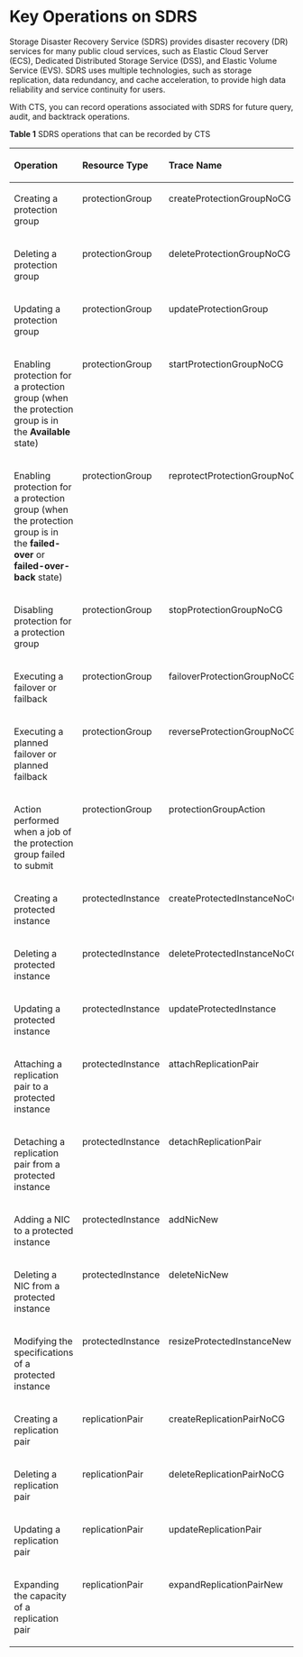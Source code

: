 # Key Operations on SDRS<a name="en-us_cts_01_0002"></a>

Storage Disaster Recovery Service \(SDRS\) provides disaster recovery \(DR\) services for many public cloud services, such as Elastic Cloud Server \(ECS\), Dedicated Distributed Storage Service \(DSS\), and Elastic Volume Service \(EVS\). SDRS uses multiple technologies, such as storage replication, data redundancy, and cache acceleration, to provide high data reliability and service continuity for users.

With CTS, you can record operations associated with SDRS for future query, audit, and backtrack operations.

**Table  1**  SDRS operations that can be recorded by CTS

<a name="table8064500142947"></a>
<table><thead align="left"><tr id="r775e13cd14af4c6593e66cfa36ad850f"><th class="cellrowborder" valign="top" width="33.84848484848485%" id="mcps1.2.4.1.1"><p id="a8267f4cf876348ce9a896a72d20b8344"><a name="a8267f4cf876348ce9a896a72d20b8344"></a><a name="a8267f4cf876348ce9a896a72d20b8344"></a><strong id="b842352706103557"><a name="b842352706103557"></a><a name="b842352706103557"></a>Operation</strong></p>
</th>
<th class="cellrowborder" valign="top" width="33.16161616161616%" id="mcps1.2.4.1.2"><p id="aa06dda0651794ab29de1ee7025e9379c"><a name="aa06dda0651794ab29de1ee7025e9379c"></a><a name="aa06dda0651794ab29de1ee7025e9379c"></a><strong id="b84235270610360"><a name="b84235270610360"></a><a name="b84235270610360"></a>Resource Type</strong></p>
</th>
<th class="cellrowborder" valign="top" width="32.98989898989899%" id="mcps1.2.4.1.3"><p id="aa73bf607a8d747578d80c87e698dd11e"><a name="aa73bf607a8d747578d80c87e698dd11e"></a><a name="aa73bf607a8d747578d80c87e698dd11e"></a><strong id="b842352706182955"><a name="b842352706182955"></a><a name="b842352706182955"></a>Trace Name</strong></p>
</th>
</tr>
</thead>
<tbody><tr id="rb710fdb4bcb449df8fc14117e2cf2eb4"><td class="cellrowborder" valign="top" width="33.84848484848485%" headers="mcps1.2.4.1.1 "><p id="a925045f3d4a749c988164cfd242e1e52"><a name="a925045f3d4a749c988164cfd242e1e52"></a><a name="a925045f3d4a749c988164cfd242e1e52"></a>Creating a protection group</p>
</td>
<td class="cellrowborder" valign="top" width="33.16161616161616%" headers="mcps1.2.4.1.2 "><p id="a9fb15bc0449b4dd7a76833973c1e7d00"><a name="a9fb15bc0449b4dd7a76833973c1e7d00"></a><a name="a9fb15bc0449b4dd7a76833973c1e7d00"></a>protectionGroup</p>
</td>
<td class="cellrowborder" valign="top" width="32.98989898989899%" headers="mcps1.2.4.1.3 "><p id="aed868bff87704dbc8c63f02964c9f321"><a name="aed868bff87704dbc8c63f02964c9f321"></a><a name="aed868bff87704dbc8c63f02964c9f321"></a>createProtectionGroupNoCG</p>
</td>
</tr>
<tr id="raf210888bf3d4c45bbd1ed10be06a5e8"><td class="cellrowborder" valign="top" width="33.84848484848485%" headers="mcps1.2.4.1.1 "><p id="adf460d7ff38a4f6398f704dbb833467f"><a name="adf460d7ff38a4f6398f704dbb833467f"></a><a name="adf460d7ff38a4f6398f704dbb833467f"></a>Deleting a protection group</p>
</td>
<td class="cellrowborder" valign="top" width="33.16161616161616%" headers="mcps1.2.4.1.2 "><p id="en-us_topic_0140053350_p131855301467"><a name="en-us_topic_0140053350_p131855301467"></a><a name="en-us_topic_0140053350_p131855301467"></a>protectionGroup</p>
</td>
<td class="cellrowborder" valign="top" width="32.98989898989899%" headers="mcps1.2.4.1.3 "><p id="a30342a26be9346829b6be737b68fc087"><a name="a30342a26be9346829b6be737b68fc087"></a><a name="a30342a26be9346829b6be737b68fc087"></a>deleteProtectionGroupNoCG</p>
</td>
</tr>
<tr id="r9d000f4d1ed54144968e01267aa43101"><td class="cellrowborder" valign="top" width="33.84848484848485%" headers="mcps1.2.4.1.1 "><p id="aacdb3b2e69644e2eb755ecc287d892b6"><a name="aacdb3b2e69644e2eb755ecc287d892b6"></a><a name="aacdb3b2e69644e2eb755ecc287d892b6"></a>Updating a protection group</p>
</td>
<td class="cellrowborder" valign="top" width="33.16161616161616%" headers="mcps1.2.4.1.2 "><p id="a65497f6604814dcaabdf4fb4b57a1f73"><a name="a65497f6604814dcaabdf4fb4b57a1f73"></a><a name="a65497f6604814dcaabdf4fb4b57a1f73"></a>protectionGroup</p>
</td>
<td class="cellrowborder" valign="top" width="32.98989898989899%" headers="mcps1.2.4.1.3 "><p id="abbc282bf7935483a9ef8be94c2381d4f"><a name="abbc282bf7935483a9ef8be94c2381d4f"></a><a name="abbc282bf7935483a9ef8be94c2381d4f"></a>updateProtectionGroup</p>
</td>
</tr>
<tr id="r0cfc2504142c45829f101b1cde4853d3"><td class="cellrowborder" valign="top" width="33.84848484848485%" headers="mcps1.2.4.1.1 "><p id="ad06b33b568c64be7a7703b3ba5ec4b6b"><a name="ad06b33b568c64be7a7703b3ba5ec4b6b"></a><a name="ad06b33b568c64be7a7703b3ba5ec4b6b"></a>Enabling protection for a protection group (when the protection group is in the <strong id="b149919325244"><a name="b149919325244"></a><a name="b149919325244"></a>Available</strong> state)</p>
</td>
<td class="cellrowborder" valign="top" width="33.16161616161616%" headers="mcps1.2.4.1.2 "><p id="a1e3bf1a3f00b45719629d81a2c8ee140"><a name="a1e3bf1a3f00b45719629d81a2c8ee140"></a><a name="a1e3bf1a3f00b45719629d81a2c8ee140"></a>protectionGroup</p>
</td>
<td class="cellrowborder" valign="top" width="32.98989898989899%" headers="mcps1.2.4.1.3 "><p id="a6b4b8313cafe4379978c03697a202d20"><a name="a6b4b8313cafe4379978c03697a202d20"></a><a name="a6b4b8313cafe4379978c03697a202d20"></a>startProtectionGroupNoCG</p>
</td>
</tr>
<tr id="r7850f1ea0414441bbbca35ca02772901"><td class="cellrowborder" valign="top" width="33.84848484848485%" headers="mcps1.2.4.1.1 "><p id="a9d566072ce904ee99fb9f736f9d28a50"><a name="a9d566072ce904ee99fb9f736f9d28a50"></a><a name="a9d566072ce904ee99fb9f736f9d28a50"></a>Enabling protection for a protection group (when the protection group is in the <strong id="b1859182119253"><a name="b1859182119253"></a><a name="b1859182119253"></a>failed-over</strong> or <strong id="b194516587378"><a name="b194516587378"></a><a name="b194516587378"></a>failed-over-back</strong> state)</p>
</td>
<td class="cellrowborder" valign="top" width="33.16161616161616%" headers="mcps1.2.4.1.2 "><p id="ae4ca040a5c6b4c529e7ad42d237051c4"><a name="ae4ca040a5c6b4c529e7ad42d237051c4"></a><a name="ae4ca040a5c6b4c529e7ad42d237051c4"></a>protectionGroup</p>
</td>
<td class="cellrowborder" valign="top" width="32.98989898989899%" headers="mcps1.2.4.1.3 "><p id="ab3ae1762f996492fbf81ff21ae8015a4"><a name="ab3ae1762f996492fbf81ff21ae8015a4"></a><a name="ab3ae1762f996492fbf81ff21ae8015a4"></a>reprotectProtectionGroupNoCG</p>
</td>
</tr>
<tr id="rfe1c2e67295149a2ab31c5eb4f55c5ef"><td class="cellrowborder" valign="top" width="33.84848484848485%" headers="mcps1.2.4.1.1 "><p id="aded343887da14160bf73aeb0635cd36c"><a name="aded343887da14160bf73aeb0635cd36c"></a><a name="aded343887da14160bf73aeb0635cd36c"></a>Disabling protection for a protection group</p>
</td>
<td class="cellrowborder" valign="top" width="33.16161616161616%" headers="mcps1.2.4.1.2 "><p id="a78a60afac5d54983944801d1185746af"><a name="a78a60afac5d54983944801d1185746af"></a><a name="a78a60afac5d54983944801d1185746af"></a>protectionGroup</p>
</td>
<td class="cellrowborder" valign="top" width="32.98989898989899%" headers="mcps1.2.4.1.3 "><p id="a09acc3f03a3c4bed9756b1b87511be0d"><a name="a09acc3f03a3c4bed9756b1b87511be0d"></a><a name="a09acc3f03a3c4bed9756b1b87511be0d"></a>stopProtectionGroupNoCG</p>
</td>
</tr>
<tr id="rc714b79a70ee4cc38ca8c894b3331c5f"><td class="cellrowborder" valign="top" width="33.84848484848485%" headers="mcps1.2.4.1.1 "><p id="a5513e13d3a5f43aea73a97ee0b7c8730"><a name="a5513e13d3a5f43aea73a97ee0b7c8730"></a><a name="a5513e13d3a5f43aea73a97ee0b7c8730"></a>Executing a failover or failback</p>
</td>
<td class="cellrowborder" valign="top" width="33.16161616161616%" headers="mcps1.2.4.1.2 "><p id="a26f0e0236f09450fb74596de89d941d8"><a name="a26f0e0236f09450fb74596de89d941d8"></a><a name="a26f0e0236f09450fb74596de89d941d8"></a>protectionGroup</p>
</td>
<td class="cellrowborder" valign="top" width="32.98989898989899%" headers="mcps1.2.4.1.3 "><p id="ad4ca7c5eeb3c47c6b1a9cd6d83f68a75"><a name="ad4ca7c5eeb3c47c6b1a9cd6d83f68a75"></a><a name="ad4ca7c5eeb3c47c6b1a9cd6d83f68a75"></a>failoverProtectionGroupNoCG</p>
</td>
</tr>
<tr id="re1673985a70f408ea05110255a6251ee"><td class="cellrowborder" valign="top" width="33.84848484848485%" headers="mcps1.2.4.1.1 "><p id="af7eafa322043402290ce0dd6c22f2e5e"><a name="af7eafa322043402290ce0dd6c22f2e5e"></a><a name="af7eafa322043402290ce0dd6c22f2e5e"></a>Executing a planned failover or planned failback</p>
</td>
<td class="cellrowborder" valign="top" width="33.16161616161616%" headers="mcps1.2.4.1.2 "><p id="a8689cae2389a4815ae8b612b586f101b"><a name="a8689cae2389a4815ae8b612b586f101b"></a><a name="a8689cae2389a4815ae8b612b586f101b"></a>protectionGroup</p>
</td>
<td class="cellrowborder" valign="top" width="32.98989898989899%" headers="mcps1.2.4.1.3 "><p id="abab330f2e31349b9bd7da21379a43fd3"><a name="abab330f2e31349b9bd7da21379a43fd3"></a><a name="abab330f2e31349b9bd7da21379a43fd3"></a>reverseProtectionGroupNoCG</p>
</td>
</tr>
<tr id="r61f1b71c032d4d41afc380b17d6e5be8"><td class="cellrowborder" valign="top" width="33.84848484848485%" headers="mcps1.2.4.1.1 "><p id="a2722d2e7c32e4005a2ed62499a4fdb61"><a name="a2722d2e7c32e4005a2ed62499a4fdb61"></a><a name="a2722d2e7c32e4005a2ed62499a4fdb61"></a>Action performed when a job of the protection group failed to submit</p>
</td>
<td class="cellrowborder" valign="top" width="33.16161616161616%" headers="mcps1.2.4.1.2 "><p id="ad7e9f7bb28d847bfa2327e919320d207"><a name="ad7e9f7bb28d847bfa2327e919320d207"></a><a name="ad7e9f7bb28d847bfa2327e919320d207"></a>protectionGroup</p>
</td>
<td class="cellrowborder" valign="top" width="32.98989898989899%" headers="mcps1.2.4.1.3 "><p id="afb894cdb451d4c43bc2afef366973f83"><a name="afb894cdb451d4c43bc2afef366973f83"></a><a name="afb894cdb451d4c43bc2afef366973f83"></a>protectionGroupAction</p>
</td>
</tr>
<tr id="r3d4b902ff031415cad6e9c3883828dd6"><td class="cellrowborder" valign="top" width="33.84848484848485%" headers="mcps1.2.4.1.1 "><p id="ad2c610446fea44378b20e8ff17d578cc"><a name="ad2c610446fea44378b20e8ff17d578cc"></a><a name="ad2c610446fea44378b20e8ff17d578cc"></a>Creating a protected instance</p>
</td>
<td class="cellrowborder" valign="top" width="33.16161616161616%" headers="mcps1.2.4.1.2 "><p id="en-us_topic_0140053350_p918643004619"><a name="en-us_topic_0140053350_p918643004619"></a><a name="en-us_topic_0140053350_p918643004619"></a>protectedInstance</p>
</td>
<td class="cellrowborder" valign="top" width="32.98989898989899%" headers="mcps1.2.4.1.3 "><p id="en-us_topic_0140053350_p122620399243"><a name="en-us_topic_0140053350_p122620399243"></a><a name="en-us_topic_0140053350_p122620399243"></a>createProtectedInstanceNoCG</p>
</td>
</tr>
<tr id="r302dc09a06ac483493c875df22c8b350"><td class="cellrowborder" valign="top" width="33.84848484848485%" headers="mcps1.2.4.1.1 "><p id="en-us_topic_0140053350_p981484972411"><a name="en-us_topic_0140053350_p981484972411"></a><a name="en-us_topic_0140053350_p981484972411"></a>Deleting a protected instance</p>
</td>
<td class="cellrowborder" valign="top" width="33.16161616161616%" headers="mcps1.2.4.1.2 "><p id="adc159002a68a4de2b0d6dce03d2299c2"><a name="adc159002a68a4de2b0d6dce03d2299c2"></a><a name="adc159002a68a4de2b0d6dce03d2299c2"></a>protectedInstance</p>
</td>
<td class="cellrowborder" valign="top" width="32.98989898989899%" headers="mcps1.2.4.1.3 "><p id="a0512a95fc7be416b994a390c728bd45f"><a name="a0512a95fc7be416b994a390c728bd45f"></a><a name="a0512a95fc7be416b994a390c728bd45f"></a>deleteProtectedInstanceNoCG</p>
</td>
</tr>
<tr id="r8c0ee0c8e9d5485d9ea672ccdb8edd2a"><td class="cellrowborder" valign="top" width="33.84848484848485%" headers="mcps1.2.4.1.1 "><p id="aa14ea5044363425eb7145f6c781a187e"><a name="aa14ea5044363425eb7145f6c781a187e"></a><a name="aa14ea5044363425eb7145f6c781a187e"></a>Updating a protected instance</p>
</td>
<td class="cellrowborder" valign="top" width="33.16161616161616%" headers="mcps1.2.4.1.2 "><p id="aea28a6f249704f438dbdc5984cf80939"><a name="aea28a6f249704f438dbdc5984cf80939"></a><a name="aea28a6f249704f438dbdc5984cf80939"></a>protectedInstance</p>
</td>
<td class="cellrowborder" valign="top" width="32.98989898989899%" headers="mcps1.2.4.1.3 "><p id="en-us_topic_0140053350_p212625612242"><a name="en-us_topic_0140053350_p212625612242"></a><a name="en-us_topic_0140053350_p212625612242"></a>updateProtectedInstance</p>
</td>
</tr>
<tr id="r9c5cac72ec99493c951147f85bf40327"><td class="cellrowborder" valign="top" width="33.84848484848485%" headers="mcps1.2.4.1.1 "><p id="en-us_topic_0140053350_p31775912410"><a name="en-us_topic_0140053350_p31775912410"></a><a name="en-us_topic_0140053350_p31775912410"></a>Attaching a replication pair to a protected instance</p>
</td>
<td class="cellrowborder" valign="top" width="33.16161616161616%" headers="mcps1.2.4.1.2 "><p id="a7acebecbb17c44aca3c967f7263406c7"><a name="a7acebecbb17c44aca3c967f7263406c7"></a><a name="a7acebecbb17c44aca3c967f7263406c7"></a>protectedInstance</p>
</td>
<td class="cellrowborder" valign="top" width="32.98989898989899%" headers="mcps1.2.4.1.3 "><p id="en-us_topic_0140053350_p317359102416"><a name="en-us_topic_0140053350_p317359102416"></a><a name="en-us_topic_0140053350_p317359102416"></a>attachReplicationPair</p>
</td>
</tr>
<tr id="redc4351db6234c78adbfe98c6f6e7891"><td class="cellrowborder" valign="top" width="33.84848484848485%" headers="mcps1.2.4.1.1 "><p id="en-us_topic_0140053350_p118912213251"><a name="en-us_topic_0140053350_p118912213251"></a><a name="en-us_topic_0140053350_p118912213251"></a>Detaching a replication pair from a protected instance</p>
</td>
<td class="cellrowborder" valign="top" width="33.16161616161616%" headers="mcps1.2.4.1.2 "><p id="afa373a201a754b8cb9ae09466e776580"><a name="afa373a201a754b8cb9ae09466e776580"></a><a name="afa373a201a754b8cb9ae09466e776580"></a>protectedInstance</p>
</td>
<td class="cellrowborder" valign="top" width="32.98989898989899%" headers="mcps1.2.4.1.3 "><p id="en-us_topic_0140053350_p151891122252"><a name="en-us_topic_0140053350_p151891122252"></a><a name="en-us_topic_0140053350_p151891122252"></a>detachReplicationPair</p>
</td>
</tr>
<tr id="rbe044a42d07e4ae0bdf239423a637b19"><td class="cellrowborder" valign="top" width="33.84848484848485%" headers="mcps1.2.4.1.1 "><p id="a72ca1456a63a484aa69ba01131081528"><a name="a72ca1456a63a484aa69ba01131081528"></a><a name="a72ca1456a63a484aa69ba01131081528"></a>Adding a NIC to a protected instance</p>
</td>
<td class="cellrowborder" valign="top" width="33.16161616161616%" headers="mcps1.2.4.1.2 "><p id="a516ed495dfe84060851d637f13c67eb6"><a name="a516ed495dfe84060851d637f13c67eb6"></a><a name="a516ed495dfe84060851d637f13c67eb6"></a>protectedInstance</p>
</td>
<td class="cellrowborder" valign="top" width="32.98989898989899%" headers="mcps1.2.4.1.3 "><p id="en-us_topic_0140053350_p183385317248"><a name="en-us_topic_0140053350_p183385317248"></a><a name="en-us_topic_0140053350_p183385317248"></a>addNicNew</p>
</td>
</tr>
<tr id="r46df6898431a40fd87ace5b442b4ad5b"><td class="cellrowborder" valign="top" width="33.84848484848485%" headers="mcps1.2.4.1.1 "><p id="en-us_topic_0140053350_p787574610248"><a name="en-us_topic_0140053350_p787574610248"></a><a name="en-us_topic_0140053350_p787574610248"></a>Deleting a NIC from a protected instance</p>
</td>
<td class="cellrowborder" valign="top" width="33.16161616161616%" headers="mcps1.2.4.1.2 "><p id="en-us_topic_0140053350_p41869302467"><a name="en-us_topic_0140053350_p41869302467"></a><a name="en-us_topic_0140053350_p41869302467"></a>protectedInstance</p>
</td>
<td class="cellrowborder" valign="top" width="32.98989898989899%" headers="mcps1.2.4.1.3 "><p id="en-us_topic_0140053350_p887534615247"><a name="en-us_topic_0140053350_p887534615247"></a><a name="en-us_topic_0140053350_p887534615247"></a>deleteNicNew</p>
</td>
</tr>
<tr id="rbee126aa580b4f3896b4caf4716f434b"><td class="cellrowborder" valign="top" width="33.84848484848485%" headers="mcps1.2.4.1.1 "><p id="ab40be8000ea2419abe78d582960e0222"><a name="ab40be8000ea2419abe78d582960e0222"></a><a name="ab40be8000ea2419abe78d582960e0222"></a>Modifying the specifications of a protected instance</p>
</td>
<td class="cellrowborder" valign="top" width="33.16161616161616%" headers="mcps1.2.4.1.2 "><p id="ab9f801207af94ee3bee934ca67b74ad5"><a name="ab9f801207af94ee3bee934ca67b74ad5"></a><a name="ab9f801207af94ee3bee934ca67b74ad5"></a>protectedInstance</p>
</td>
<td class="cellrowborder" valign="top" width="32.98989898989899%" headers="mcps1.2.4.1.3 "><p id="a17440f16be864a1ba1d7f5a368f25108"><a name="a17440f16be864a1ba1d7f5a368f25108"></a><a name="a17440f16be864a1ba1d7f5a368f25108"></a>resizeProtectedInstanceNew</p>
</td>
</tr>
<tr id="r6d67b8f041d54c71b5bf27021a804506"><td class="cellrowborder" valign="top" width="33.84848484848485%" headers="mcps1.2.4.1.1 "><p id="a96a2991cd65e42f69ff3c7cec854797d"><a name="a96a2991cd65e42f69ff3c7cec854797d"></a><a name="a96a2991cd65e42f69ff3c7cec854797d"></a>Creating a replication pair</p>
</td>
<td class="cellrowborder" valign="top" width="33.16161616161616%" headers="mcps1.2.4.1.2 "><p id="en-us_topic_0140053350_p151861303468"><a name="en-us_topic_0140053350_p151861303468"></a><a name="en-us_topic_0140053350_p151861303468"></a>replicationPair</p>
</td>
<td class="cellrowborder" valign="top" width="32.98989898989899%" headers="mcps1.2.4.1.3 "><p id="a6be307cd1cbc4f528ac6350e92b0b05e"><a name="a6be307cd1cbc4f528ac6350e92b0b05e"></a><a name="a6be307cd1cbc4f528ac6350e92b0b05e"></a>createReplicationPairNoCG</p>
</td>
</tr>
<tr id="re6c720d481df410896502d443924ac79"><td class="cellrowborder" valign="top" width="33.84848484848485%" headers="mcps1.2.4.1.1 "><p id="a2a26fb473eba41088a46938589a4add5"><a name="a2a26fb473eba41088a46938589a4add5"></a><a name="a2a26fb473eba41088a46938589a4add5"></a>Deleting a replication pair</p>
</td>
<td class="cellrowborder" valign="top" width="33.16161616161616%" headers="mcps1.2.4.1.2 "><p id="ae29e96effc924b3bb09d0835ef413643"><a name="ae29e96effc924b3bb09d0835ef413643"></a><a name="ae29e96effc924b3bb09d0835ef413643"></a>replicationPair</p>
</td>
<td class="cellrowborder" valign="top" width="32.98989898989899%" headers="mcps1.2.4.1.3 "><p id="a807d230329d54fea87b663cce7794025"><a name="a807d230329d54fea87b663cce7794025"></a><a name="a807d230329d54fea87b663cce7794025"></a>deleteReplicationPairNoCG</p>
</td>
</tr>
<tr id="rc9deabe6c3dd49868aae9770fe074ccf"><td class="cellrowborder" valign="top" width="33.84848484848485%" headers="mcps1.2.4.1.1 "><p id="en-us_topic_0140053350_p78615389274"><a name="en-us_topic_0140053350_p78615389274"></a><a name="en-us_topic_0140053350_p78615389274"></a>Updating a replication pair</p>
</td>
<td class="cellrowborder" valign="top" width="33.16161616161616%" headers="mcps1.2.4.1.2 "><p id="en-us_topic_0140053350_p612943714619"><a name="en-us_topic_0140053350_p612943714619"></a><a name="en-us_topic_0140053350_p612943714619"></a>replicationPair</p>
</td>
<td class="cellrowborder" valign="top" width="32.98989898989899%" headers="mcps1.2.4.1.3 "><p id="en-us_topic_0140053350_p286193832710"><a name="en-us_topic_0140053350_p286193832710"></a><a name="en-us_topic_0140053350_p286193832710"></a>updateReplicationPair</p>
</td>
</tr>
<tr id="re826b2794178404094c1c9283fddce05"><td class="cellrowborder" valign="top" width="33.84848484848485%" headers="mcps1.2.4.1.1 "><p id="ac7ec0213c1cc424f808c07daea5557d6"><a name="ac7ec0213c1cc424f808c07daea5557d6"></a><a name="ac7ec0213c1cc424f808c07daea5557d6"></a>Expanding the capacity of a replication pair</p>
</td>
<td class="cellrowborder" valign="top" width="33.16161616161616%" headers="mcps1.2.4.1.2 "><p id="a7a13f9edd85b49c58ac3546f290b494a"><a name="a7a13f9edd85b49c58ac3546f290b494a"></a><a name="a7a13f9edd85b49c58ac3546f290b494a"></a>replicationPair</p>
</td>
<td class="cellrowborder" valign="top" width="32.98989898989899%" headers="mcps1.2.4.1.3 "><p id="a4c99f04f4e0740039b9c260c4d09c065"><a name="a4c99f04f4e0740039b9c260c4d09c065"></a><a name="a4c99f04f4e0740039b9c260c4d09c065"></a>expandReplicationPairNew</p>
</td>
</tr>
</tbody>
</table>

